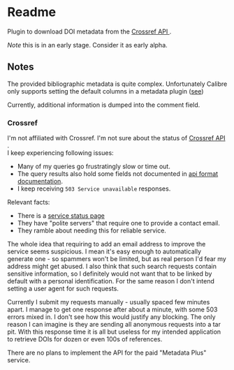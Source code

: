 # Readme

Plugin to download DOI metadata from the [ Crossref API ]( https://github.com/CrossRef/rest-api-doc ).

*Note* this is in an early stage. Consider it as early alpha. 

## Notes
The provided bibliographic metadata is quite complex. 
Unfortunately Calibre only supports setting the default columns in a metadata plugin ([see](https://www.mobileread.com/forums/showpost.php?p=4025488&postcount=2)) 

Currently, additional information is dumped into the comment field.

### Crossref

I'm not affiliated with Crossref.
I'm not sure about the status of [ Crossref API ](https://github.com/CrossRef/rest-api-doc).  
I keep experiencing following issues:
 - Many of my queries go frustratingly slow or time out.
 - The query results also hold some fields not documented in [api format documentation](https://github.com/Crossref/rest-api-doc/blob/master/api_format.md).
 -  I keep receiving `503 Service unavailable` responses.
 
Relevant facts:
 - There is a [service status page](http://status.crossref.org/)
 - They have "polite servers" that require one to provide a contact email.
 - They ramble about needing this for reliable service.

The whole idea that requiring to add an email address to improve the service seems suspicious.
I mean it's easy enough to automatically generate one - so spammers won't be limited, but as real person I'd fear my address might get abused.
I also think that such search requests contain sensitive information, so I definitely would not want that to be linked by default with a personal identification.
For the same reason I don't intend setting a user agent for such requests.

Currently I submit my requests manually - usually spaced few minutes apart.
I manage to get one response after about a minute, with some 503 errors mixed in.
I don't see how this would justify any blocking.
The only reason I can imagine is they are sending all anonymous requests into a tar pit.
With this response time it is all but useless for my intended application to retrieve DOIs for dozen or even 100s of references.

There are no plans to implement the API for the paid "Metadata Plus" service.


